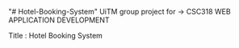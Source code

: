"# Hotel-Booking-System" 
UiTM group project for -> CSC318 WEB APPLICATION DEVELOPMENT

Title : Hotel Booking System

